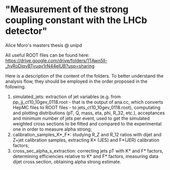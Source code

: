 # "Measurement of the strong coupling constant with the LHCb detector"

Alice Moro's masters thesis @ unipd

All useful ROOT files can be found here: https://drive.google.com/drive/folders/1TAwn5ll-_hyRoDiqyBTvuqv1rN44elUB?usp=sharing

Here is a description of the content of the folders. To better understand the analysis flow, they should be employed in the order proposed in the following.

1. simulated_jets: extraction of jet variables (e.g. from pp_jj_ct10_10gev_0118.root - that is the output of ana.cc, which converts HepMC files to ROOT files - to jets_ct10_10gev_0118.root), computating and plotting distributions (pT, Q, mass, eta, phi, R_32, etc.), acceptances and minimum number of jets per event, used to get the simulated weighted cross sections to be fitted and compared to the experimental one in order to measure alpha strong;
2. calibration_samples_K*_F*: studying R_Z and R_12 ratios with dijet and Z+jet calibration samples, extracting K* (JES) and F*(JER) calibration factors;
3. cross_sec_alpha_s_extraction: correcting jets pT with K* and F* factors, determining efficiencies relative to K* and F* factors, measuring data dijet cross section, obtaining alpha strong estimate.
